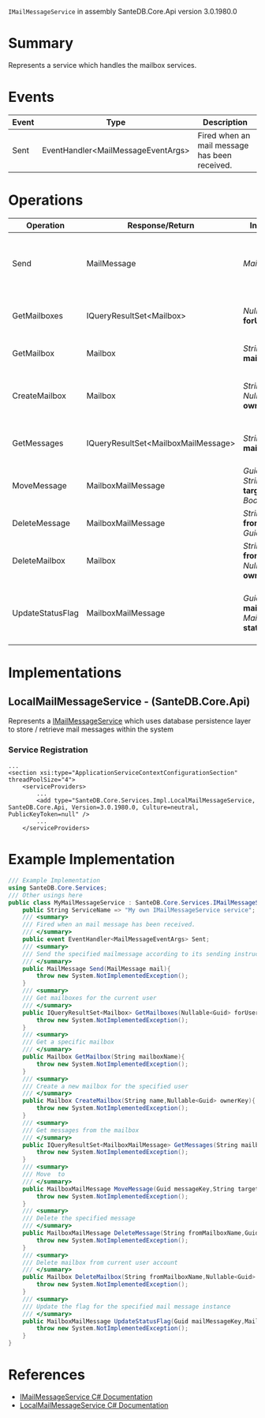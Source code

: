 `IMailMessageService` in assembly SanteDB.Core.Api version 3.0.1980.0

# Summary
Represents a service which handles the mailbox services.

# Events

|Event|Type|Description|
|-|-|-|
|Sent|EventHandler&lt;MailMessageEventArgs>|Fired when an mail message has been received.|

# Operations

|Operation|Response/Return|Input/Parameter|Description|
|-|-|-|-|
|Send|MailMessage|*MailMessage* **mail**|Send the specified mailmessage according to its sending instructions|
|GetMailboxes|IQueryResultSet&lt;Mailbox>|*Nullable&lt;Guid>* **forUserKey**|Get mailboxes for the current user|
|GetMailbox|Mailbox|*String* **mailboxName**|Get a specific mailbox|
|CreateMailbox|Mailbox|*String* **name**<br/>*Nullable&lt;Guid>* **ownerKey**|Create a new mailbox for the specified user|
|GetMessages|IQueryResultSet&lt;MailboxMailMessage>|*String* **mailboxName**|Get messages from the mailbox|
|MoveMessage|MailboxMailMessage|*Guid* **messageKey**<br/>*String* **targetMailboxName**<br/>*Boolean* **copy**|Move  to|
|DeleteMessage|MailboxMailMessage|*String* **fromMailboxName**<br/>*Guid* **messageKey**|Delete the specified message|
|DeleteMailbox|Mailbox|*String* **fromMailboxName**<br/>*Nullable&lt;Guid>* **ownerKey**|Delete mailbox from current user account|
|UpdateStatusFlag|MailboxMailMessage|*Guid* **mailMessageKey**<br/>*MailStatusFlags* **statusFlag**|Update the flag for the specified mail message instance|

# Implementations


## LocalMailMessageService - (SanteDB.Core.Api)
Represents a [IMailMessageService](http://santesuite.org/assets/doc/net/html/T_SanteDB_Core_Services_IMailMessageService.htm) which uses database persistence layer 
            to store / retrieve mail messages within the system

### Service Registration
```markup
...
<section xsi:type="ApplicationServiceContextConfigurationSection" threadPoolSize="4">
	<serviceProviders>
		...
		<add type="SanteDB.Core.Services.Impl.LocalMailMessageService, SanteDB.Core.Api, Version=3.0.1980.0, Culture=neutral, PublicKeyToken=null" />
		...
	</serviceProviders>
```
# Example Implementation
```csharp
/// Example Implementation
using SanteDB.Core.Services;
/// Other usings here
public class MyMailMessageService : SanteDB.Core.Services.IMailMessageService { 
	public String ServiceName => "My own IMailMessageService service";
	/// <summary>
	/// Fired when an mail message has been received.
	/// </summary>
	public event EventHandler<MailMessageEventArgs> Sent;
	/// <summary>
	/// Send the specified mailmessage according to its sending instructions
	/// </summary>
	public MailMessage Send(MailMessage mail){
		throw new System.NotImplementedException();
	}
	/// <summary>
	/// Get mailboxes for the current user
	/// </summary>
	public IQueryResultSet<Mailbox> GetMailboxes(Nullable<Guid> forUserKey){
		throw new System.NotImplementedException();
	}
	/// <summary>
	/// Get a specific mailbox
	/// </summary>
	public Mailbox GetMailbox(String mailboxName){
		throw new System.NotImplementedException();
	}
	/// <summary>
	/// Create a new mailbox for the specified user
	/// </summary>
	public Mailbox CreateMailbox(String name,Nullable<Guid> ownerKey){
		throw new System.NotImplementedException();
	}
	/// <summary>
	/// Get messages from the mailbox
	/// </summary>
	public IQueryResultSet<MailboxMailMessage> GetMessages(String mailboxName){
		throw new System.NotImplementedException();
	}
	/// <summary>
	/// Move  to
	/// </summary>
	public MailboxMailMessage MoveMessage(Guid messageKey,String targetMailboxName,Boolean copy){
		throw new System.NotImplementedException();
	}
	/// <summary>
	/// Delete the specified message
	/// </summary>
	public MailboxMailMessage DeleteMessage(String fromMailboxName,Guid messageKey){
		throw new System.NotImplementedException();
	}
	/// <summary>
	/// Delete mailbox from current user account
	/// </summary>
	public Mailbox DeleteMailbox(String fromMailboxName,Nullable<Guid> ownerKey){
		throw new System.NotImplementedException();
	}
	/// <summary>
	/// Update the flag for the specified mail message instance
	/// </summary>
	public MailboxMailMessage UpdateStatusFlag(Guid mailMessageKey,MailStatusFlags statusFlag){
		throw new System.NotImplementedException();
	}
}
```

# References

* [IMailMessageService C# Documentation](http://santesuite.org/assets/doc/net/html/T_SanteDB_Core_Services_IMailMessageService.htm)
* [LocalMailMessageService C# Documentation](http://santesuite.org/assets/doc/net/html/T_SanteDB_Core_Services_Impl_LocalMailMessageService.htm)
